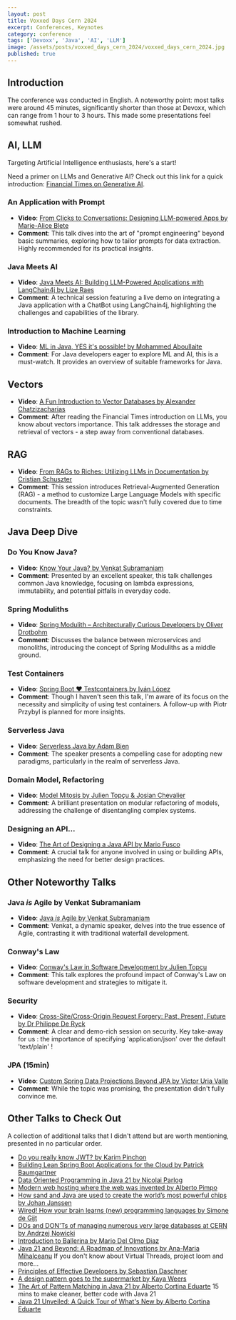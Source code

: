 ```yaml
---
layout: post
title: Voxxed Days Cern 2024
excerpt: Conferences, Keynotes
category: conference
tags: ['Devoxx', 'Java', 'AI', 'LLM']
image: /assets/posts/voxxed_days_cern_2024/voxxed_days_cern_2024.jpg
published: true
---
```


## Introduction

The conference was conducted in English. A noteworthy point: most talks were around 45 minutes, significantly shorter than those at Devoxx, which can range from 1 hour to 3 hours. This made some presentations feel somewhat rushed.

## AI, LLM

Targeting Artificial Intelligence enthusiasts, here's a start!

Need a primer on LLMs and Generative AI? Check out this link for a quick introduction: [Financial Times on Generative AI](https://ig.ft.com/generative-ai/).

### An Application with Prompt

* **Video**: [From Clicks to Conversations: Designing LLM-powered Apps by Marie-Alice Blete](https://www.youtube.com/watch?v=WbhaZveZ2TM&list=PLRsbF2sD7JVrbwsC-9HXiEDMRjCMdKstv&index=21)
* **Comment**: This talk dives into the art of "prompt engineering" beyond basic summaries, exploring how to tailor prompts for data extraction. Highly recommended for its practical insights.

### Java Meets AI

* **Video**: [Java Meets AI: Building LLM-Powered Applications with LangChain4j by Lize Raes](https://www.youtube.com/watch?v=LIfpKwCig14&list=PLRsbF2sD7JVrbwsC-9HXiEDMRjCMdKstv&index=13)
* **Comment**: A technical session featuring a live demo on integrating a Java application with a ChatBot using LangChain4j, highlighting the challenges and capabilities of the library.

### Introduction to Machine Learning

* **Video**: [ML in Java, YES it's possible! by Mohammed Aboullaite](https://www.youtube.com/watch?v=bGXfapN_cIs&list=PLRsbF2sD7JVrbwsC-9HXiEDMRjCMdKstv&index=3)
* **Comment**: For Java developers eager to explore ML and AI, this is a must-watch. It provides an overview of suitable frameworks for Java.

## Vectors

* **Video**: [A Fun Introduction to Vector Databases by Alexander Chatzizacharias](https://www.youtube.com/watch?v=7rt2-GkRH80&list=PLRsbF2sD7JVrbwsC-9HXiEDMRjCMdKstv&index=22)
* **Comment**: After reading the Financial Times introduction on LLMs, you know about vectors importance. This talk addresses the storage and retrieval of vectors - a step away from conventional databases.

## RAG

* **Video**: [From RAGs to Riches: Utilizing LLMs in Documentation by Cristian Schuszter](https://www.youtube.com/watch?v=r2Fi-HGKRvU&list=PLRsbF2sD7JVrbwsC-9HXiEDMRjCMdKstv&index=28)
* **Comment**: This session introduces Retrieval-Augmented Generation (RAG) - a method to customize Large Language Models with specific documents. The breadth of the topic wasn't fully covered due to time constraints.

## Java Deep Dive

### Do You Know Java?

* **Video**: [Know Your Java? by Venkat Subramaniam](https://www.youtube.com/watch?v=DHwNR7h3k5Y&list=PLRsbF2sD7JVrbwsC-9HXiEDMRjCMdKstv&index=20)
* **Comment**: Presented by an excellent speaker, this talk challenges common Java knowledge, focusing on lambda expressions, immutability, and potential pitfalls in everyday code.

### Spring Moduliths

* **Video**: [Spring Modulith – Architecturally Curious Developers by Oliver Drotbohm](https://www.youtube.com/watch?v=7c6xXmJvDjo&list=PLRsbF2sD7JVrbwsC-9HXiEDMRjCMdKstv&index=4)
* **Comment**: Discusses the balance between microservices and monoliths, introducing the concept of Spring Moduliths as a middle ground.

### Test Containers

* **Video**: [Spring Boot ❤️ Testcontainers by Iván López](https://www.youtube.com/watch?v=TAI4ZiKMcfY&list=PLRsbF2sD7JVrbwsC-9HXiEDMRjCMdKstv&index=30)
* **Comment**: Though I haven't seen this talk, I'm aware of its focus on the necessity and simplicity of using test containers. A follow-up with Piotr Przybyl is planned for more insights.

### Serverless Java

* **Video**: [Serverless Java by Adam Bien](https://www.youtube.com/watch?v=rRZlgd2OwMk&list=PLRsbF2sD7JVrbwsC-9HXiEDMRjCMdKstv&index=12)
* **Comment**: The speaker presents a compelling case for adopting new paradigms, particularly in the realm of serverless Java.

### Domain Model, Refactoring

* **Video**: [Model Mitosis by Julien Topçu & Josian Chevalier](https://www.youtube.com/watch?v=ydatnnHo0lw&list=PLRsbF2sD7JVrbwsC-9HXiEDMRjCMdKstv&index=18)
* **Comment**: A brilliant presentation on modular refactoring of models, addressing the challenge of disentangling complex systems.

### Designing an API...

* **Video**: [The Art of Designing a Java API by Mario Fusco](https://www.youtube.com/watch?v=RejJukzz8M0&list=PLRsbF2sD7JVrbwsC-9HXiEDMRjCMdKstv&index=26)
* **Comment**: A crucial talk for anyone involved in using or building APIs, emphasizing the need for better design practices.

## Other Noteworthy Talks

### Java *is* Agile by Venkat Subramaniam

* **Video**: [Java *is* Agile by Venkat Subramaniam](https://www.youtube.com/watch?v=Dg6jfLGyD8o&list=PLRsbF2sD7JVrbwsC-9HXiEDMRjCMdKstv&index=6)
* **Comment**: Venkat, a dynamic speaker, delves into the true essence of Agile, contrasting it with traditional waterfall development.

### Conway's Law

* **Video**: [Conway's Law in Software Development by Julien Topçu](https://www.youtube.com/watch?v=c03WwH82NQI&list=PLRsbF2sD7JVrbwsC-9HXiEDMRjCMdKstv&index=8)
* **Comment**: This talk explores the profound impact of Conway's Law on software development and strategies to mitigate it.

### Security

* **Video**: [Cross-Site/Cross-Origin Request Forgery: Past, Present, Future by Dr Philippe De Ryck](https://www.youtube.com/watch?v=K903vmJI-1U&list=PLRsbF2sD7JVrbwsC-9HXiEDMRjCMdKstv&index=9)
* **Comment**: A clear and demo-rich session on security. Key take-away for us : the importance of specifying 'application/json' over the default 'text/plain' !

### JPA (15min)

* **Video**: [Custom Spring Data Projections Beyond JPA by Victor Uria Valle](https://www.youtube.com/watch?v=4LrDqB_TnE8&list=PLRsbF2sD7JVrbwsC-9HXiEDMRjCMdKstv&index=15)
* **Comment**: While the topic was promising, the presentation didn't fully convince me.

## Other Talks to Check Out

A collection of additional talks that I didn't attend but are worth mentioning, presented in no particular order.

* [Do you really know JWT? by Karim Pinchon](https://www.youtube.com/watch?v=1dJwKVkrRJo&list=PLRsbF2sD7JVrbwsC-9HXiEDMRjCMdKstv&index=5)
* [Building Lean Spring Boot Applications for the Cloud by Patrick Baumgartner](https://www.youtube.com/watch?v=uwmtqTjj4pM&list=PLRsbF2sD7JVrbwsC-9HXiEDMRjCMdKstv&index=7)
* [Data Oriented Programming in Java 21 by Nicolai Parlog](https://www.youtube.com/watch?v=K903vmJI-1U&list=PLRsbF2sD7JVrbwsC-9HXiEDMRjCMdKstv&index=9)
* [Modern web hosting where the web was invented by Alberto Pimpo](https://www.youtube.com/watch?v=E9lzurdOYdE&list=PLRsbF2sD7JVrbwsC-9HXiEDMRjCMdKstv&index=11)
* [How sand and Java are used to create the world’s most powerful chips by Johan Janssen](https://www.youtube.com/watch?v=Rc3JwmOdIIA&list=PLRsbF2sD7JVrbwsC-9HXiEDMRjCMdKstv&index=14)
* [Wired! How your brain learns (new) programming languages by Simone de Gijt](https://www.youtube.com/watch?v=dOjdW3lkOMA&list=PLRsbF2sD7JVrbwsC-9HXiEDMRjCMdKstv&index=16)
* [DOs and DON'Ts of managing numerous very large databases at CERN by Andrzej Nowicki](https://www.youtube.com/watch?v=BQHpnqFWmI0&list=PLRsbF2sD7JVrbwsC-9HXiEDMRjCMdKstv&index=17)
* [Introduction to Ballerina by Mario Del Olmo Diaz](https://www.youtube.com/watch?v=dlArA8I8Mr4&list=PLRsbF2sD7JVrbwsC-9HXiEDMRjCMdKstv&index=19)
* [Java 21 and Beyond: A Roadmap of Innovations by Ana-Maria Mihalceanu](https://www.youtube.com/watch?v=mWs6CXYbI6c&list=PLRsbF2sD7JVrbwsC-9HXiEDMRjCMdKstv&index=23)
  If you don't know about Virtual Threads, project loom and more...
* [Principles of Effective Developers by Sebastian Daschner](https://www.youtube.com/watch?v=7GKZhqiAxaI&list=PLRsbF2sD7JVrbwsC-9HXiEDMRjCMdKstv&index=24)
* [A design pattern goes to the supermarket by Kaya Weers](https://www.youtube.com/watch?v=taj_inLi-pY&list=PLRsbF2sD7JVrbwsC-9HXiEDMRjCMdKstv&index=25)
* [The Art of Pattern Matching in Java 21 by Alberto Cortina Eduarte](https://www.youtube.com/watch?v=SUqK9IsKsFs&list=PLRsbF2sD7JVrbwsC-9HXiEDMRjCMdKstv&index=27)
  15 mins to make cleaner, better code with Java 21
* [Java 21 Unveiled: A Quick Tour of What's New by Alberto Cortina Eduarte](https://www.youtube.com/watch?v=6K86F_3h024&list=PLRsbF2sD7JVrbwsC-9HXiEDMRjCMdKstv&index=29)
